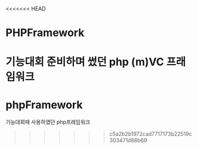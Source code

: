 <<<<<<< HEAD
# PHPFramework
기능대회 준비하며 썼던 php (m)VC 프래임워크
=======
# phpFramework
기능대회때 사용하였던 php프레임워크
>>>>>>> c5a2b2b1972cad7717173b22519c303471d88b69
